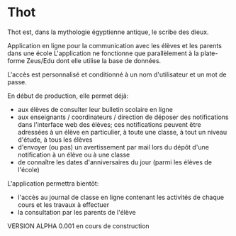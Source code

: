 # Thot
Thot est, dans la mythologie égyptienne antique, le scribe des dieux.

Application en ligne pour la communication avec les élèves et les parents dans une école L'application ne fonctionne que parallèlement à la plate-forme Zeus/Edu dont elle utilise la base de données.

L'accès est personnalisé et conditionné à un nom d'utilisateur et un mot de passe.

En début de production, elle permet déjà:
- aux élèves de consulter leur bulletin scolaire en ligne
- aux enseignants / coordinateurs / direction de déposer des notifications dans l'interface web des élèves; ces notifications peuvent être adressées à un élève en particulier, à toute une classe, à tout un niveau d'étude, à tous les élèves
- d'envoyer (ou pas) un avertissement par mail lors du dépôt d'une notification à un élève ou à une classe
- de connaître les dates d'anniversaires du jour (parmi les élèves de l'école)

L'application permettra bientôt:
- l'accès au journal de classe en ligne contenant les activités de chaque cours et les travaux à effectuer
- la consultation par les parents de l'élève

VERSION ALPHA 0.001 en cours de construction

